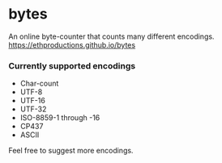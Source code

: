 # bytes
An online byte-counter that counts many different encodings. https://ethproductions.github.io/bytes

### Currently supported encodings

- Char-count
- UTF-8
- UTF-16
- UTF-32
- ISO-8859-1 through -16
- CP437
- ASCII

Feel free to suggest more encodings.
